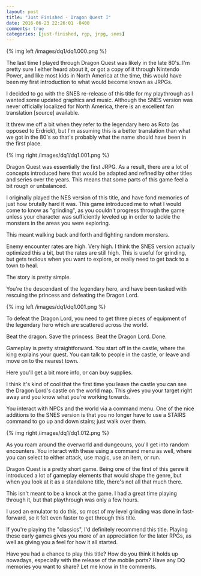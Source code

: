 ```yaml
---
layout: post
title: "Just Finished - Dragon Quest I"
date: 2016-06-23 22:26:01 -0400
comments: true
categories: [just-finished, rgp, jrpg, snes]
---
```


{% img left /images/dq1/dq1.000.png %}

The last time I played through Dragon Quest was likely in the late 80's. I'm pretty sure I either heard about it, or got a copy of it through Nintendo Power, and like most kids in North America at the time, this would have been my first introduction to what would become known as JRPGs.

I decided to go with the SNES re-release of this title for my playthrough as I wanted some updated graphics and music. Although the SNES version was never officially localized for North America, there is an excellent fan translation [source] available.

It threw me off a bit when they refer to the legendary hero as Roto (as opposed to Erdrick), but I'm assuming this is a better translation than what we got in the 80's so that's probably what the name should have been in the first place.

{% img right /images/dq1/dq1.001.png %}

Dragon Quest was essentially the first JRPG. As a result, there are a lot of concepts introduced here that would be adapted and refined by other titles and series over the years. This means that some parts of this game feel a bit rough or unbalanced.

I originally played the NES version of this title, and have fond memories of just how brutally hard it was. This game introduced me to what I would come to know as "grinding", as you couldn't progress through the game unless your character was sufficiently leveled up in order to tackle the monsters in the areas you were exploring.

This meant walking back and forth and fighting random monsters. 

Enemy encounter rates are high. Very high. I think the SNES version actually optimized this a bit, but the rates are still high. This is useful for grinding, but gets tedious when you want to explore, or really need to get back to a town to heal.

The story is pretty simple.

You're the descendant of the legendary hero, and have been tasked with rescuing the princess and defeating the Dragon Lord.

{% img left /images/dq1/dq1.001.png %}

To defeat the Dragon Lord, you need to get three pieces of equipment of the legendary hero which are scattered across the world.

Beat the dragon. Save the princess. Beat the Dragon Lord. Done.

Gameplay is pretty straightforward. You start off in the castle, where the king explains your quest. You can talk to people in the castle, or leave and move on to the nearest town.

Here you'll get a bit more info, or can buy supplies.

I think it's kind of cool that the first time you leave the castle you can see the Dragon Lord's castle on the world map. This gives you your target right away and you know what you're working towards.

You interact with NPCs and the world via a command menu. One of the nice additions to the SNES version is that you no longer have to use a STAIRS command to go up and down stairs; just walk over them.

{% img right /images/dq1/dq1.012.png %}

As you roam around the overworld and dungeouns, you'll get into random encounters. You interact with these using a command menu as well, where you can select to either attack, use magic, use an item, or run. 

Dragon Quest is a pretty short game. Being one of the first of this genre it introduced a lot of gameplay elements that would shape the genre, but when you look at it as a standalone title, there's not all that much there.

This isn't meant to be a knock at the game. I had a great time playing through it, but that playthrough was only a few hours.

I used an emulator to do this, so most of my level grinding was done in fast-forward, so it felt even faster to get through this title.

If you're playing the "classics", I'd definitely recommend this title. Playing these early games gives you more of an appreciation for the later RPGs, as well as giving you a feel for how it all started.

Have you had a chance to play this title? How do you think it holds up nowadays, especially with the release of the mobile ports? Have any DQ memories you want to share? Let me know in the comments.



